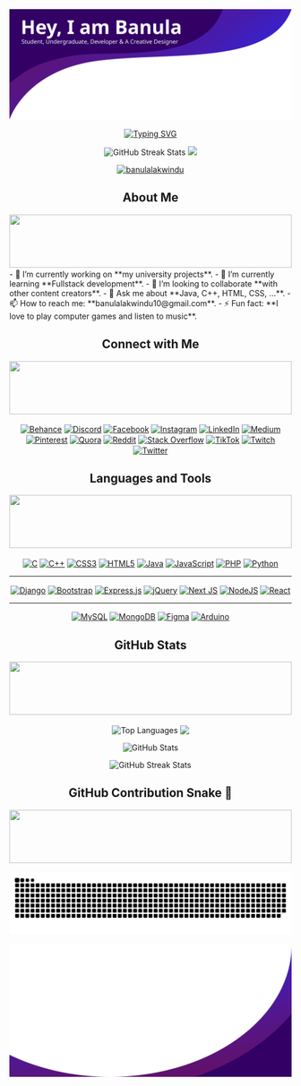 <img src="./src/top.svg" alt="Banner" />
<p align="center">
 <a href="https://git.io/typing-svg"><img src="https://readme-typing-svg.herokuapp.com?font=Fira+Code&size=30&pause=1000&color=683FF7&background=E0FF0000&center=true&vCenter=true&width=700&lines=Computer+Engineering+Undergraduate;Creative+%26+Open-minded" alt="Typing SVG" /></a>
  </p>
<p align="center">
        <!-- View count from 24th November 2022 -->
        <img src="https://komarev.com/ghpvc/?username=banulalakwindu&style=flat-square-username&color=0dba33"
            alt="GitHub Streak Stats" height="30" />
        <a href="https://github.com/banulalakwindu">
            <img src="https://img.shields.io/github/followers/banulalakwindu?label=Follow&style=social" height="30" />
        </a>
    </p>
<p align="center"> <a href="https://github.com/ryo-ma/github-profile-trophy"><img src="https://github-profile-trophy.vercel.app/?username=banulalakwindu&theme=darkhub&no-frame=true&no-bg=false&margin-w=4" alt="banulalakwindu" /></a> </p>

<h2 align="center">About Me</h2>
<img src="https://github.com/Govindv7555/Govindv7555/blob/main/49e76e0596857673c5c80c85b84394c1.gif" width=100% height=95px>
- 🔭 I’m currently working on **my university projects**.
- 🌱 I’m currently learning **Fullstack development**.
- 👯 I’m looking to collaborate **with other content creators**.
- 💬 Ask me about **Java, C++, HTML, CSS, ...**.
- 📫 How to reach me: **banulalakwindu10@gmail.com**.
- ⚡ Fun fact: **I love to play computer games and listen to music**.

<h2 align="center">Connect with Me</h2>
<img src="https://github.com/Govindv7555/Govindv7555/blob/main/49e76e0596857673c5c80c85b84394c1.gif" width=100% height=95px>
<p align="center">
<a href="https://behance.net/banulalakwindu" target="blank"><img align="center" src="https://img.shields.io/badge/Behance-1769ff?logo=behance&logoColor=white" alt="Behance" /></a>
<a href="https://discord.gg/banulalakwindu" target="blank"><img align="center" src="https://img.shields.io/badge/Discord-%237289DA.svg?logo=discord&logoColor=white" alt="Discord" /></a>
<a href="https://facebook.com/banula.lakwindu" target="blank"><img align="center" src="https://img.shields.io/badge/Facebook-%231877F2.svg?logo=Facebook&logoColor=white" alt="Facebook" /></a>
<a href="https://instagram.com/__banu__lakwin__" target="blank"><img align="center" src="https://img.shields.io/badge/Instagram-%23E4405F.svg?logo=Instagram&logoColor=white" alt="Instagram" /></a>
<a href="https://linkedin.com/in/banulalakwindu" target="blank"><img align="center" src="https://img.shields.io/badge/LinkedIn-%230077B5.svg?logo=linkedin&logoColor=white" alt="LinkedIn" /></a>
<a href="https://medium.com/@@banulalakwindu10" target="blank"><img align="center" src="https://img.shields.io/badge/Medium-12100E?logo=medium&logoColor=white" alt="Medium" /></a>
<a href="https://pinterest.com/banulalakwindu10" target="blank"><img align="center" src="https://img.shields.io/badge/Pinterest-%23E60023.svg?logo=Pinterest&logoColor=white" alt="Pinterest" /></a>
<a href="https://quora.com/profile/Banula-Lakwindu" target="blank"><img align="center" src="https://img.shields.io/badge/Quora-%23B92B27.svg?logo=Quora&logoColor=white" alt="Quora" /></a>
<a href="https://reddit.com/user/Banula_Lakwindu" target="blank"><img align="center" src="https://img.shields.io/badge/Reddit-%23FF4500.svg?logo=Reddit&logoColor=white" alt="Reddit" /></a>
<a href="https://stackoverflow.com/users/banula-lakwindu" target="blank"><img align="center" src="https://img.shields.io/badge/-Stackoverflow-FE7A16?logo=stack-overflow&logoColor=white" alt="Stack Overflow" /></a>
<a href="https://tiktok.com/@@banu_lakwin" target="blank"><img align="center" src="https://img.shields.io/badge/TikTok-%23000000.svg?logo=TikTok&logoColor=white" alt="TikTok" /></a>
<a href="https://twitch.tv/banulalakwindu" target="blank"><img align="center" src="https://img.shields.io/badge/Twitch-%239146FF.svg?logo=Twitch&logoColor=white" alt="Twitch" /></a>
<a href="https://twitter.com/BanuLakwindu" target="blank"><img align="center" src="https://img.shields.io/badge/Twitter-%231DA1F2.svg?logo=Twitter&logoColor=white" alt="Twitter" /></a>
</p>

<h2 align="center">Languages and Tools</h2>
<img src="https://github.com/Govindv7555/Govindv7555/blob/main/49e76e0596857673c5c80c85b84394c1.gif" width=100% height=95px>
<p align="center">
  <a href="https://img.shields.io/badge/c-%2300599C.svg?style=for-the-badge&logo=c&logoColor=white" target="blank"><img align="center" src="https://img.shields.io/badge/c-%2300599C.svg?style=for-the-badge&logo=c&logoColor=white" alt="C" /></a>
<a href="https://img.shields.io/badge/c++-%2300599C.svg?style=for-the-badge&logo=c%2B%2B&logoColor=white" target="blank"><img align="center" src="https://img.shields.io/badge/c++-%2300599C.svg?style=for-the-badge&logo=c%2B%2B&logoColor=white" alt="C++" /></a>
<a href="https://img.shields.io/badge/css3-%231572B6.svg?style=for-the-badge&logo=css3&logoColor=white" target="blank"><img align="center" src="https://img.shields.io/badge/css3-%231572B6.svg?style=for-the-badge&logo=css3&logoColor=white" alt="CSS3" /></a>
<a href="https://img.shields.io/badge/html5-%23E34F26.svg?style=for-the-badge&logo=html5&logoColor=white" target="blank"><img align="center" src="https://img.shields.io/badge/html5-%23E34F26.svg?style=for-the-badge&logo=html5&logoColor=white" alt="HTML5" /></a>
<a href="https://img.shields.io/badge/java-%23ED8B00.svg?style=for-the-badge&logo=java&logoColor=white" target="blank"><img align="center" src="https://img.shields.io/badge/java-%23ED8B00.svg?style=for-the-badge&logo=java&logoColor=white" alt="Java" /></a>
<a href="https://img.shields.io/badge/javascript-%23323330.svg?style=for-the-badge&logo=javascript&logoColor=%23F7DF1E" target="blank"><img align="center" src="https://img.shields.io/badge/javascript-%23323330.svg?style=for-the-badge&logo=javascript&logoColor=%23F7DF1E" alt="JavaScript" /></a>
<a href="https://img.shields.io/badge/php-%23777BB4.svg?style=for-the-badge&logo=php&logoColor=white" target="blank"><img align="center" src="https://img.shields.io/badge/php-%23777BB4.svg?style=for-the-badge&logo=php&logoColor=white" alt="PHP" /></a>
<a href="https://img.shields.io/badge/python-3670A0?style=for-the-badge&logo=python&logoColor=ffdd54" target="blank"><img align="center" src="https://img.shields.io/badge/python-3670A0?style=for-the-badge&logo=python&logoColor=ffdd54" alt="Python" /></a>
 </p><hr><p align="center">
<a href="https://img.shields.io/badge/django-%23092E20.svg?style=for-the-badge&logo=django&logoColor=white" target="blank"><img align="center" src="https://img.shields.io/badge/django-%23092E20.svg?style=for-the-badge&logo=django&logoColor=white" alt="Django" /></a>
<a href="https://img.shields.io/badge/bootstrap-%23563D7C.svg?style=for-the-badge&logo=bootstrap&logoColor=white" target="blank"><img align="center" src="https://img.shields.io/badge/bootstrap-%23563D7C.svg?style=for-the-badge&logo=bootstrap&logoColor=white" alt="Bootstrap" /></a>
<a href="https://img.shields.io/badge/express.js-%23404d59.svg?style=for-the-badge&logo=express&logoColor=%2361DAFB" target="blank"><img align="center" src="https://img.shields.io/badge/express.js-%23404d59.svg?style=for-the-badge&logo=express&logoColor=%2361DAFB" alt="Express.js" /></a>
<a href="https://img.shields.io/badge/jquery-%230769AD.svg?style=for-the-badge&logo=jquery&logoColor=white" target="blank"><img align="center" src="https://img.shields.io/badge/jquery-%230769AD.svg?style=for-the-badge&logo=jquery&logoColor=white" alt="jQuery" /></a>
<a href="https://img.shields.io/badge/Next-black?style=for-the-badge&logo=next.js&logoColor=white" target="blank"><img align="center" src="https://img.shields.io/badge/Next-black?style=for-the-badge&logo=next.js&logoColor=white" alt="Next JS" /></a>
<a href="https://img.shields.io/badge/node.js-6DA55F?style=for-the-badge&logo=node.js&logoColor=white" target="blank"><img align="center" src="https://img.shields.io/badge/node.js-6DA55F?style=for-the-badge&logo=node.js&logoColor=white" alt="NodeJS" /></a>
<a href="https://img.shields.io/badge/react-%2320232a.svg?style=for-the-badge&logo=react&logoColor=%2361DAFB" target="blank"><img align="center" src="https://img.shields.io/badge/react-%2320232a.svg?style=for-the-badge&logo=react&logoColor=%2361DAFB" alt="React" /></a>
</p><hr><p align="center">
<a href="https://img.shields.io/badge/mysql-%2300f.svg?style=for-the-badge&logo=mysql&logoColor=white" target="blank"><img align="center" src="https://img.shields.io/badge/mysql-%2300f.svg?style=for-the-badge&logo=mysql&logoColor=white" alt="MySQL" /></a>
<a href="https://img.shields.io/badge/MongoDB-%234ea94b.svg?style=for-the-badge&logo=mongodb&logoColor=white" target="blank"><img align="center" src="https://img.shields.io/badge/MongoDB-%234ea94b.svg?style=for-the-badge&logo=mongodb&logoColor=white" alt="MongoDB" /></a>
<a href="https://img.shields.io/badge/figma-%23F24E1E.svg?style=for-the-badge&logo=figma&logoColor=white" target="blank"><img align="center" src="https://img.shields.io/badge/figma-%23F24E1E.svg?style=for-the-badge&logo=figma&logoColor=white" alt="Figma" /></a>
<a href="https://img.shields.io/badge/-Arduino-00979D?style=for-the-badge&logo=Arduino&logoColor=white" target="blank"><img align="center" src="https://img.shields.io/badge/-Arduino-00979D?style=for-the-badge&logo=Arduino&logoColor=white" alt="Arduino" /></a>
 </p>

<h2 align="center">GitHub Stats</h2>
<img src="https://github.com/Govindv7555/Govindv7555/blob/main/49e76e0596857673c5c80c85b84394c1.gif" width=100% height=95px>
<p align="center">
  <img align="center" src="https://github-readme-stats.vercel.app/api/top-langs?username=banulalakwindu&show_icons=true&locale=en&layout=compact&theme=ayu-mirage&hide_border=true&include_all_commits=true&count_private=true" alt="Top Languages" height="180em" />
  <img align="center" src="http://github-profile-summary-cards.vercel.app/api/cards/stats?username=banulalakwindu&theme=ayu_mirage" height="180em" />
</p>

<p align="center">
  <img src="https://github-readme-stats.vercel.app/api?username=banulalakwindu&show_icons=true&locale=en&theme=ayu-mirage&hide_border=true&include_all_commits=true&count_private=true" alt="GitHub Stats" />
</p>

<p align="center">
  <img src="https://github-readme-streak-stats.herokuapp.com/?user=banulalakwindu&theme=ayu-mirage&hide_border=true" alt="GitHub Streak Stats" />
</p>

<h2 align="center">GitHub Contribution Snake 🐍</h2>
<img src="https://github.com/Govindv7555/Govindv7555/blob/main/49e76e0596857673c5c80c85b84394c1.gif" width=100% height=95px>
<p align="center">
  <img src="./src/github-contribution-grid-snake.svg" alt="GitHub Contribution Snake" />
</p>


  <img src="./src/btm.svg" alt="Footer" />

